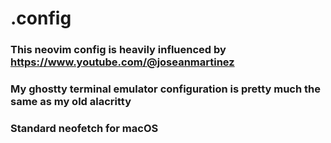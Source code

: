 # .config

### This neovim config is heavily influenced by https://www.youtube.com/@joseanmartinez
### My ghostty terminal emulator configuration is pretty much the same as my old alacritty 
### Standard neofetch for macOS 
